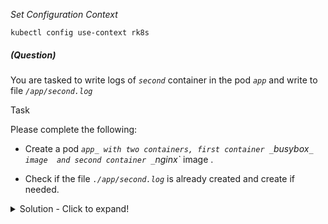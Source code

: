 
*_Set Configuration Context_*

`kubectl config use-context rk8s`

##### (Question)
You are tasked to write logs of _`second`_ container in the pod _`app`_ and write to file _`/app/second.log`_

Task

Please complete the following:

- Create a pod _`app_ with two containers, first container _`busybox`_ image  and second container _`nginx`_ image .

- Check if the file _`./app/second.log`_ is already created and create if needed.


<details>
<summary>
Solution - Click to expand!
</summary>

```yaml

#Alias k=kubectl
alias k=kubectl

# Check and create path if needed
mkdir ./app

#Generate yaml file
k run app --image=busybox --dry-run=client -o yaml > app.yaml

# Create pod with two containers.
---
apiVersion: v1
kind: Pod
metadata:
  labels:
    run: app
  name: app
spec:
  containers:
  - image: busybox
    name: first
  - name: second
    image: nginx

# Save the logs to given path
k logs app -c second > ./app/second.log

# Validate the file if it containes logs
cat ./app/second.log 

Output:
--------
        /docker-entrypoint.sh: /docker-entrypoint.d/ is not empty, will attempt to perform configuration
        /docker-entrypoint.sh: Looking for shell scripts in /docker-entrypoint.d/
        /docker-entrypoint.sh: Launching /docker-entrypoint.d/10-listen-on-ipv6-by-default.sh
        10-listen-on-ipv6-by-default.sh: info: Getting the checksum of /etc/nginx/conf.d/default.conf
        10-listen-on-ipv6-by-default.sh: info: Enabled listen on IPv6 in /etc/nginx/conf.d/default.conf
        /docker-entrypoint.sh: Launching /docker-entrypoint.d/20-envsubst-on-templates.sh
        /docker-entrypoint.sh: Launching /docker-entrypoint.d/30-tune-worker-processes.sh
        /docker-entrypoint.sh: Configuration complete; ready for start up

```

</details>
